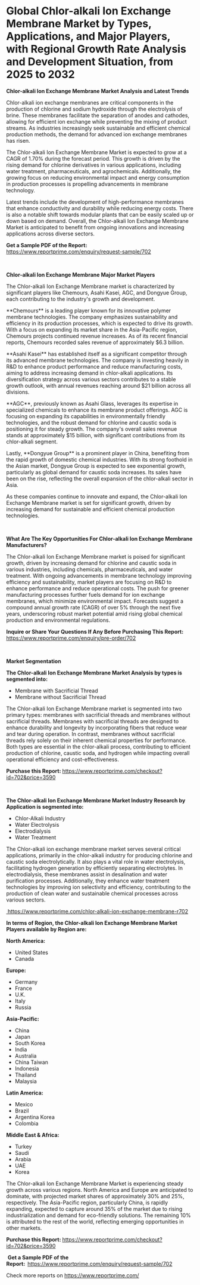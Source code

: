 <p><h1>Global Chlor-alkali Ion Exchange Membrane Market by Types, Applications, and Major Players, with Regional Growth Rate Analysis and Development Situation, from 2025 to 2032</h1></p><p><strong>Chlor-alkali Ion Exchange Membrane Market Analysis and Latest Trends</strong></p>
<p><p>Chlor-alkali ion exchange membranes are critical components in the production of chlorine and sodium hydroxide through the electrolysis of brine. These membranes facilitate the separation of anodes and cathodes, allowing for efficient ion exchange while preventing the mixing of product streams. As industries increasingly seek sustainable and efficient chemical production methods, the demand for advanced ion exchange membranes has risen.</p><p>The Chlor-alkali Ion Exchange Membrane Market is expected to grow at a CAGR of 1.70% during the forecast period. This growth is driven by the rising demand for chlorine derivatives in various applications, including water treatment, pharmaceuticals, and agrochemicals. Additionally, the growing focus on reducing environmental impact and energy consumption in production processes is propelling advancements in membrane technology.</p><p>Latest trends include the development of high-performance membranes that enhance conductivity and durability while reducing energy costs. There is also a notable shift towards modular plants that can be easily scaled up or down based on demand. Overall, the Chlor-alkali Ion Exchange Membrane Market is anticipated to benefit from ongoing innovations and increasing applications across diverse sectors.</p></p>
<p><strong>Get a Sample PDF of the Report:&nbsp;</strong> <a href="https://www.reportprime.com/enquiry/request-sample/702?utm_campaign=2464&utm_medium=2&utm_source=Github&utm_content=ia&utm_term=18032025&utm_id=chlor-alkali-ion-exchange-membrane">https://www.reportprime.com/enquiry/request-sample/702</a></p>
<p>&nbsp;</p>
<p><strong>Chlor-alkali Ion Exchange Membrane Major Market Players</strong></p>
<p><p>The Chlor-alkali Ion Exchange Membrane market is characterized by significant players like Chemours, Asahi Kasei, AGC, and Dongyue Group, each contributing to the industry's growth and development.</p><p>**Chemours** is a leading player known for its innovative polymer membrane technologies. The company emphasizes sustainability and efficiency in its production processes, which is expected to drive its growth. With a focus on expanding its market share in the Asia-Pacific region, Chemours projects continued revenue increases. As of its recent financial reports, Chemours recorded sales revenue of approximately $6.3 billion.</p><p>**Asahi Kasei** has established itself as a significant competitor through its advanced membrane technologies. The company is investing heavily in R&D to enhance product performance and reduce manufacturing costs, aiming to address increasing demand in chlor-alkali applications. Its diversification strategy across various sectors contributes to a stable growth outlook, with annual revenues reaching around $21 billion across all divisions.</p><p>**AGC**, previously known as Asahi Glass, leverages its expertise in specialized chemicals to enhance its membrane product offerings. AGC is focusing on expanding its capabilities in environmentally friendly technologies, and the robust demand for chlorine and caustic soda is positioning it for steady growth. The company's overall sales revenue stands at approximately $15 billion, with significant contributions from its chlor-alkali segment.</p><p>Lastly, **Dongyue Group** is a prominent player in China, benefiting from the rapid growth of domestic chemical industries. With its strong foothold in the Asian market, Dongyue Group is expected to see exponential growth, particularly as global demand for caustic soda increases. Its sales have been on the rise, reflecting the overall expansion of the chlor-alkali sector in Asia.</p><p>As these companies continue to innovate and expand, the Chlor-alkali Ion Exchange Membrane market is set for significant growth, driven by increasing demand for sustainable and efficient chemical production technologies.</p></p>
<p>&nbsp;</p>
<p><strong>What Are The Key Opportunities For Chlor-alkali Ion Exchange Membrane Manufacturers?</strong></p>
<p><p>The Chlor-alkali Ion Exchange Membrane market is poised for significant growth, driven by increasing demand for chlorine and caustic soda in various industries, including chemicals, pharmaceuticals, and water treatment. With ongoing advancements in membrane technology improving efficiency and sustainability, market players are focusing on R&D to enhance performance and reduce operational costs. The push for greener manufacturing processes further fuels demand for ion exchange membranes, which minimize environmental impact. Forecasts suggest a compound annual growth rate (CAGR) of over 5% through the next five years, underscoring robust market potential amid rising global chemical production and environmental regulations.</p></p>
<p><strong>Inquire or Share Your Questions If Any Before Purchasing This Report:</strong> <a href="https://www.reportprime.com/enquiry/pre-order/702?utm_campaign=2464&utm_medium=2&utm_source=Github&utm_content=ia&utm_term=18032025&utm_id=chlor-alkali-ion-exchange-membrane">https://www.reportprime.com/enquiry/pre-order/702</a></p>
<p>&nbsp;</p>
<p><strong>Market Segmentation</strong></p>
<p><strong>The Chlor-alkali Ion Exchange Membrane Market Analysis by types is segmented into:</strong></p>
<p><ul><li>Membrane with Sacrificial Thread</li><li>Membrane without Sacrificial Thread</li></ul></p>
<p><p>The Chlor-alkali Ion Exchange Membrane market is segmented into two primary types: membranes with sacrificial threads and membranes without sacrificial threads. Membranes with sacrificial threads are designed to enhance durability and longevity by incorporating fibers that reduce wear and tear during operation. In contrast, membranes without sacrificial threads rely solely on their inherent chemical properties for performance. Both types are essential in the chlor-alkali process, contributing to efficient production of chlorine, caustic soda, and hydrogen while impacting overall operational efficiency and cost-effectiveness.</p></p>
<p><strong>Purchase this Report:&nbsp;</strong><a href="https://www.reportprime.com/checkout?id=702&price=3590&utm_campaign=2464&utm_medium=2&utm_source=Github&utm_content=ia&utm_term=18032025&utm_id=chlor-alkali-ion-exchange-membrane">https://www.reportprime.com/checkout?id=702&price=3590</a></p>
<p>&nbsp;</p>
<p><strong>The Chlor-alkali Ion Exchange Membrane Market Industry Research by Application is segmented into:</strong></p>
<p><ul><li>Chlor-Alkali Industry</li><li>Water Electrolysis</li><li>Electrodialysis</li><li>Water Treatment</li></ul></p>
<p><p>The Chlor-alkali ion exchange membrane market serves several critical applications, primarily in the chlor-alkali industry for producing chlorine and caustic soda electrolytically. It also plays a vital role in water electrolysis, facilitating hydrogen generation by efficiently separating electrolytes. In electrodialysis, these membranes assist in desalination and water purification processes. Additionally, they enhance water treatment technologies by improving ion selectivity and efficiency, contributing to the production of clean water and sustainable chemical processes across various sectors.</p></p>
<p><a href="https://www.reportprime.com/chlor-alkali-ion-exchange-membrane-r702?utm_campaign=2464&utm_medium=2&utm_source=Github&utm_content=ia&utm_term=18032025&utm_id=chlor-alkali-ion-exchange-membrane">&nbsp;https://www.reportprime.com/chlor-alkali-ion-exchange-membrane-r702</a></p>
<p><strong>In terms of Region, the Chlor-alkali Ion Exchange Membrane Market Players available by Region are:</strong></p>
<p>
    <p> <strong> North America: </strong>
        <ul>
            <li>United States</li>
            <li>Canada</li>
        </ul>
        </p> 
    <p> <strong> Europe: </strong>
        <ul>
            <li>Germany</li>
            <li>France</li>
            <li>U.K.</li>
            <li>Italy</li>
            <li>Russia</li>
        </ul>
        </p> 
    <p> <strong> Asia-Pacific: </strong>
        <ul>
            <li>China</li>
            <li>Japan</li>
            <li>South Korea</li>
            <li>India</li>
            <li>Australia</li>
            <li>China Taiwan</li>
            <li>Indonesia</li>
            <li>Thailand</li>
            <li>Malaysia</li>
        </ul>
        </p> 
    <p> <strong> Latin America: </strong>
        <ul>
            <li>Mexico</li>
            <li>Brazil</li>
            <li>Argentina Korea</li>
            <li>Colombia</li>
        </ul>
        </p> 
    <p> <strong> Middle East & Africa: </strong>
        <ul>
            <li>Turkey</li>
            <li>Saudi</li>
            <li>Arabia</li>
            <li>UAE</li>
            <li>Korea</li>
        </ul>
    </p>
    </p>
<p><p>The Chlor-alkali Ion Exchange Membrane Market is experiencing steady growth across various regions. North America and Europe are anticipated to dominate, with projected market shares of approximately 30% and 25%, respectively. The Asia-Pacific region, particularly China, is rapidly expanding, expected to capture around 35% of the market due to rising industrialization and demand for eco-friendly solutions. The remaining 10% is attributed to the rest of the world, reflecting emerging opportunities in other markets.</p></p>
<p><strong>Purchase this Report: </strong><a href="https://www.reportprime.com/checkout?id=702&price=3590&utm_campaign=2464&utm_medium=2&utm_source=Github&utm_content=ia&utm_term=18032025&utm_id=chlor-alkali-ion-exchange-membrane">https://www.reportprime.com/checkout?id=702&price=3590</a></p>
<p>&nbsp;<strong>Get a Sample PDF of the Report:&nbsp;&nbsp;</strong><a href="https://www.reportprime.com/enquiry/request-sample/702?utm_campaign=2464&utm_medium=2&utm_source=Github&utm_content=ia&utm_term=18032025&utm_id=chlor-alkali-ion-exchange-membrane">https://www.reportprime.com/enquiry/request-sample/702</a></p>
<p><strong></strong></p>
<p>Check more reports on <a href="https://www.reportprime.com/?utm_campaign=2464&utm_medium=2&utm_source=Github&utm_content=ia&utm_term=18032025&utm_id=chlor-alkali-ion-exchange-membrane">https://www.reportprime.com/</a></p>